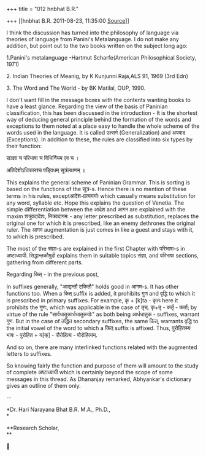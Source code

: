 +++
title = "012 hnbhat B.R."

+++
[[hnbhat B.R.	2011-08-23, 11:35:00 [Source](https://groups.google.com/g/samskrita/c/NeiTPbieESM)]]



I think the discussion has turned into the philosophy of language via theories of language from Panini's Metalanguage. I do not make any addition, but point out to the two books written on the subject long ago:

  

1.Panini's metalanguage -Hartmut Scharfe(American Philosophical Society, 1971)

  

2\. Indian Theories of Meanig, by K Kunjunni Raja,ALS 91, 1969 (3rd Edn)

  

3\. The Word and The World - by BK Matilal, OUP, 1990.

  

I don't want fill in the message boxes with the contents wanting books to have a least glance. Regarding the view of the basis of Paninian classification, this has been discussed in the introduction - It is the shortest way of deducing general principle behind the formation of the words and exceptions to them noted at a place easy to handle the whole scheme of the words used in the language. It is called उत्सर्ग (Generalization) and अपवाद (Exceptions). In addition to these, the rules are classified into six types by their function:



सञ्ज्ञा च परिभाषा च विधिर्नियम एव च ।

अतिदेशोऽधिकारश्च षड्विधम् सूत्रंलक्षणम् ॥  

This explains the general scheme of Paninian Grammar. This is sorting is based on the functions of the सूत्र-s. Hence there is no mention of these terms in his rules, exceptआदेश-प्रत्यययोः which casually means substitution for any word, syllable etc.  Hope this explains the question of Venetia. The simple differentiation between the आदेश and आगम are explained with the maxim शत्रुवदादेशः, मित्रवदागमः - any letter prescribed as substitution, replaces the original one for which it is prescribed, like an enemy dethrones the original ruler. The आगम augmentation is just comes in like a guest and stays with it, to which is prescribed.

  

The most of the संज्ञा-s are explained in the first Chapter with परिभाषा-s in अष्टाध्यायी. सिद्धान्तकौमुदी explains them in suitable topics संज्ञा, and परिभाषा sections, gathering from different parts.

  

  

Regarding कित् - in the previous post,

  

In suffixes generally, "आद्यन्तौ टकितौ" holds good in आगम-s. It has other functions too. When a कित् suffix is added, it prohibits गुण and वृद्धि to which it is prescribed in primary suffixes. For example, कृ + \[k\]ta - कृतः here it prohibits the गुणः, which was applicable in the case of तृच्. कृ+तृ - कर्तृ - कर्ता; by virtue of the rule "सार्वधातुकार्धधातुकयोः" as both being आर्धधातुक - suffixes, warrant गुण. But in the case of तद्धित secondary suffixes, the same कित्, warrants वृद्धि to the initial vowel of the word to which a कित् suffix is affixed. Thus, पुरोहितस्य भावः - पुरोहित + य\[क्\] - पौरोहित्य - पौरोहित्यम्.

  

And so on, there are many interlinked functions related with the augmented letters to suffixes.

So knowing fairly the function and purpose of them will amount to the study of complete अष्टाध्यायी which is certainly beyond the scope of some messages in this thread. As Dhananjay remarked, Abhyankar's dictionary gives an outline of them only.

  

--

*Dr. Hari Narayana Bhat B.R. M.A., Ph.D.,  
*

**Research Scholar,  
**



